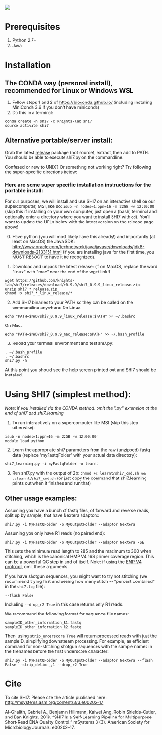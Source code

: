 ![](https://github.com/knights-lab/shi7/workflows/build/badge.svg)

# Prerequisites
1. Python 2.7+
2. Java

# Installation

## The CONDA way (personal install), recommended for Linux or Windows WSL
1. Follow steps 1 and 2 of https://bioconda.github.io/ (including installing MiniConda 3.6 if you don't have miniconda)
2. Do this in a terminal:
```
conda create -n shi7 -c knights-lab shi7
source activate shi7
```

## Alternative portable/server install:
Grab the latest [release](https://github.com/knights-lab/shi7/releases) package (not source), extract, then add to PATH. You should be able to execute shi7.py on the commandline. 

Confused or new to UNIX? Or something not working right? Try following the super-specific directions below:

### Here are some super specific installation instructions for the portable install:
For our purposes, we will install and use SHI7 on an interactive shell on our supercomputer, MSI, like so: `isub -n nodes=1:ppn=16 -m 22GB -w 12:00:00` (skip this if installing on your own computer, just open a (bash) terminal and optionally enter a directory where you want to install SHI7 with `cd`). You'll want to update the URLs below with the latest version on the release page above!

0. Have python (you will most likely have this already!) and importantly (at least on MacOS) the Java SDK:  http://www.oracle.com/technetwork/java/javase/downloads/jdk8-downloads-2133151.html
(If you are installing java for the first time, you MUST REBOOT to have it be recognized).

1. Download and unpack the latest release: 
(if on MacOS, replace the word "linux" with "mac" near the end of the wget link!)
 ```
wget https://github.com/knights-lab/shi7/releases/download/v0.9.9/shi7_0.9.9_linux_release.zip
unzip shi7_*_release.zip
chmod +x shi7_*_linux_release/*
 ```
2. Add SHI7 binaries to your PATH so they can be called on the commandline anywhere:
On Linux:
```
echo "PATH=$PWD/shi7_0.9.9_linux_release:$PATH" >> ~/.bashrc
```
On Mac:
```
echo "PATH=$PWD/shi7_0.9.9_mac_release:$PATH" >> ~/.bash_profile
```
3. Reload your terminal environment and test shi7.py:
```
. ~/.bash_profile
. ~/.bashrc
shi7.py -h
```
At this point you should see the help screen printed out and SHI7 should be installed.

# Using SHI7 (simplest method):
*Note: if you installed via the CONDA method, omit the ".py" extension at the end of shi7 and shi7_learning*

1. To run interactively on a supercomputer like MSI (skip this step otherwise): 
```
isub -n nodes=1:ppn=16 -m 22GB -w 12:00:00`
module load python
```
2. Learn the appropriate shi7 parameters from the raw (unzipped) fastq data (replace 'myFastqFolder' with your actual data directory):
```
shi7_learning.py -i myFastqFolder -o learnt
```
3. Run shi7.py with the output of 2b:
`chmod +x learnt/shi7_cmd.sh && ./learnt/shi7_cmd.sh`
(or just copy the command that shi7_learning prints out when it finishes and run that)

## Other usage examples:

Assuming you have a bunch of fastq files, of forward and reverse reads, split up by sample, that have Nextera adaptors: 

`shi7.py -i MyFastQFolder -o MyOutputFolder --adaptor Nextera`

Assuming you only have R1 reads (no paired end):

`shi7.py -i MyFastQFolder -o MyOutputFolder --adaptor Nextera -SE`

This sets the minimum read length to 285 and the maximum to 300 when stitching, which is the canonical HMP V4 16S primer coverage region. This can be a powerful QC step in and of itself. Note: if using the [EMP V4 protocol](http://press.igsb.anl.gov/earthmicrobiome/protocols-and-standards/16s/), omit these arguments.

If you have shotgun sequences, you might want to try not stitching (we recommend trying first and seeing how many stitch -- "percent combined" in the `shi7.log` file):

`--flash False`

Including `--drop_r2 True` in this case returns only R1 reads.

We recommend the following format for sequence file names:
```
sampleID_other_information_R1.fastq
sampleID_other_information_R2.fastq
```
Then, using `strip_underscore True` will return processed reads with just the sampleID, simplifying downstream processing. For example, an efficient command for non-stitching shotgun sequences with the sample names in the filenames before the first underscore character:

`shi7.py -i MyFastQFolder -o MyOutputFolder --adaptor Nextera --flash False --strip_delim _,1 --drop_r2 True`

# Cite

To cite SHI7:
Please cite the article published here: http://msystems.asm.org/content/3/3/e00202-17 

Al-Ghalith, Gabriel A., Benjamin Hillmann, Kaiwei Ang, Robin Shields-Cutler, and Dan Knights. 2018. “SHI7 Is a Self-Learning Pipeline for Multipurpose Short-Read DNA Quality Control.” mSystems 3 (3). American Society for Microbiology Journals: e00202–17. 

